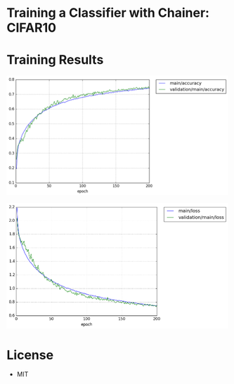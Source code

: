 # Training a Classifier with Chainer: CIFAR10

# Training Results

![accuracy](logs/accuracy.png)

![loss](logs/loss.png)

# License

* MIT

